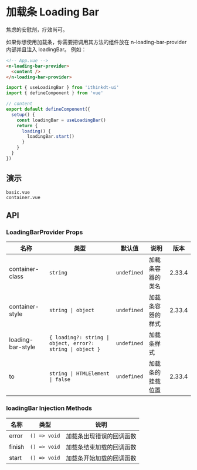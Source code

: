 # 加载条 Loading Bar

焦虑的安慰剂，疗效尚可。

<n-space vertical size="large">
<n-alert title="使用前提" type="warning" :bordered="false">
  如果你想使用加载条，你需要把调用其方法的组件放在 <n-text code>n-loading-bar-provider</n-text> 内部并且注入 <n-text code>loadingBar</n-text>。
</n-alert>
例如：

```html
<!-- App.vue -->
<n-loading-bar-provider>
  <content />
</n-loading-bar-provider>
```

```js
import { useLoadingBar } from 'ithinkdt-ui'
import { defineComponent } from 'vue'

// content
export default defineComponent({
  setup() {
    const loadingBar = useLoadingBar()
    return {
      loading() {
        loadingBar.start()
      }
    }
  }
})
```

</n-space>

## 演示

```demo
basic.vue
container.vue
```

## API

### LoadingBarProvider Props

| 名称 | 类型 | 默认值 | 说明 | 版本 |
| --- | --- | --- | --- | --- |
| container-class | `string` | `undefined` | 加载条容器的类名 | 2.33.4 |
| container-style | `string \| object` | `undefined` | 加载条容器的样式 | 2.33.4 |
| loading-bar-style | `{ loading?: string \| object, error?: string \| object }` | `undefined` | 加载条样式 |  |
| to | `string \| HTMLElement \| false` | `undefined` | 加载条的挂载位置 | 2.33.4 |

### loadingBar Injection Methods

| 名称   | 类型         | 说明                     |
| ------ | ------------ | ------------------------ |
| error  | `() => void` | 加载条出现错误的回调函数 |
| finish | `() => void` | 加载条结束加载的回调函数 |
| start  | `() => void` | 加载条开始加载的回调函数 |
